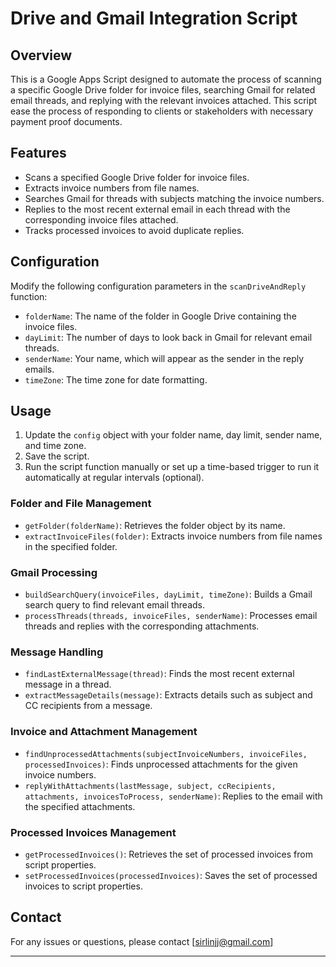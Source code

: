 # Drive and Gmail Integration Script

## Overview

This is a Google Apps Script designed to automate the process of scanning a specific Google Drive folder for invoice files, searching Gmail for related email threads, and replying with the relevant invoices attached. This script ease the process of responding to clients or stakeholders with necessary payment proof documents.

## Features

- Scans a specified Google Drive folder for invoice files.
- Extracts invoice numbers from file names.
- Searches Gmail for threads with subjects matching the invoice numbers.
- Replies to the most recent external email in each thread with the corresponding invoice files attached.
- Tracks processed invoices to avoid duplicate replies.

## Configuration

Modify the following configuration parameters in the `scanDriveAndReply` function:

- `folderName`: The name of the folder in Google Drive containing the invoice files.
- `dayLimit`: The number of days to look back in Gmail for relevant email threads.
- `senderName`: Your name, which will appear as the sender in the reply emails.
- `timeZone`: The time zone for date formatting.

## Usage

1. Update the `config` object with your folder name, day limit, sender name, and time zone.
2. Save the script.
3. Run the script function manually or set up a time-based trigger to run it automatically at regular intervals (optional).

### Folder and File Management

- `getFolder(folderName)`: Retrieves the folder object by its name.
- `extractInvoiceFiles(folder)`: Extracts invoice numbers from file names in the specified folder.

### Gmail Processing

- `buildSearchQuery(invoiceFiles, dayLimit, timeZone)`: Builds a Gmail search query to find relevant email threads.
- `processThreads(threads, invoiceFiles, senderName)`: Processes email threads and replies with the corresponding attachments.

### Message Handling

- `findLastExternalMessage(thread)`: Finds the most recent external message in a thread.
- `extractMessageDetails(message)`: Extracts details such as subject and CC recipients from a message.

### Invoice and Attachment Management

- `findUnprocessedAttachments(subjectInvoiceNumbers, invoiceFiles, processedInvoices)`: Finds unprocessed attachments for the given invoice numbers.
- `replyWithAttachments(lastMessage, subject, ccRecipients, attachments, invoicesToProcess, senderName)`: Replies to the email with the specified attachments.

### Processed Invoices Management

- `getProcessedInvoices()`: Retrieves the set of processed invoices from script properties.
- `setProcessedInvoices(processedInvoices)`: Saves the set of processed invoices to script properties.

## Contact

For any issues or questions, please contact [sirlinjj@gmail.com]

---

